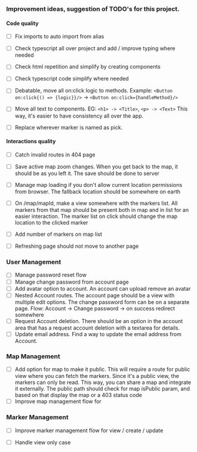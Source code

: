 ### Improvement ideas, suggestion of TODO's for this project.

#### Code quality
- [ ] Fix imports to auto import from alias
- [ ] Check typescript all over project and add / improve typing where needed
- [ ] Check html repetition and simplify by creating components
- [ ] Check typescript code simplify where needed
- [ ] Debatable, move all on:click logic to methods. Example: `<Button on:click{() => {logic}}/>` -> `<Button on:click={handleMethod}/>`
- [ ] Move all text to components. EG: `<h1> -> <Title>`, `<p> -> <Text>` This way, it's easier to have consistency all over the app.
- [ ] Replace wherever marker is named as pick.


#### Interactions quality
- [ ] Catch invalid routes in 404 page
- [ ] Save active map zoom changes. When you get back to the map, it should be as you left it. The save should be done to server
- [ ] Manage map loading if you don't allow current location permissions from browser. The fallback location should be somewhere on earth
- [ ] On /map/mapId, make a view somewhere with the markers list. All markers from that map should be present both in map and in list for an easier interaction. The marker list on click should change the map location to the clicked marker
- [ ] Add number of markers on map list
- [ ] Refreshing page should not move to another page


### User Management
- [ ] Manage password reset flow
- [ ] Manage change password from account page
- [ ] Add avatar option to account. An account can upload remove an avatar
- [ ] Nested Account routes. The account page should be a view with multiple edit options. The change password form can be on a separate page. Flow: Account -> Change password -> on success redirect somewhere
- [ ] Request Account deletion. There should be an option in the account area that has a request account deletion with a textarea for details.
- [ ] Update email address. Find a way to update the email address from Account.

### Map Management
- [ ] Add option for map to make it public. This will require a route for public view where you can fetch the markers. Since it's a public view, the markers can only be read. This way, you can share a map and integrate it externally. The public path should check for map isPublic param, and based on that display the map or a 403 status code
- [ ] Improve map management flow for 

### Marker Management
- [ ] Improve marker management flow for view / create / update
- [ ] Handle view only case



